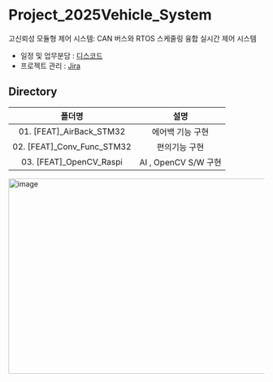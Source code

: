 # Project_2025Vehicle_System
고신뢰성 모듈형 제어 시스템: CAN 버스와 RTOS 스케줄링 융합 실시간 제어 시스템

- 일정 및 업무분담 : [디스코드](https://discord.gg/kcJr6w6eAq)
- 프로젝트 관리 : [Jira](https://iotkhsj.atlassian.net/jira/software/projects/KAN/list)
## Directory
|폴더명|설명|
|:--:|:--:|
|01. [FEAT]_AirBack_STM32|에어백 기능 구현| 
|02. [FEAT]_Conv_Func_STM32|편의기능 구현|
|03. [FEAT]_OpenCV_Raspi|AI , OpenCV S/W 구현|

<img width="845" height="385" alt="image" src="https://github.com/user-attachments/assets/987c4f0f-a023-49bf-ad59-79d25af804bc" />
